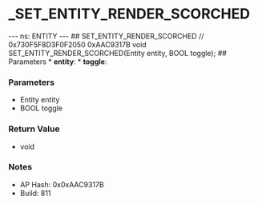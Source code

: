 # _SET_ENTITY_RENDER_SCORCHED

--- ns: ENTITY --- ## SET_ENTITY_RENDER_SCORCHED  // 0x730F5F8D3F0F2050 0xAAC9317B void SET_ENTITY_RENDER_SCORCHED(Entity entity, BOOL toggle);   ## Parameters * **entity**: * **toggle**:

### Parameters
* Entity entity
* BOOL toggle

### Return Value
* void

### Notes
* AP Hash: 0x0xAAC9317B
* Build: 811

